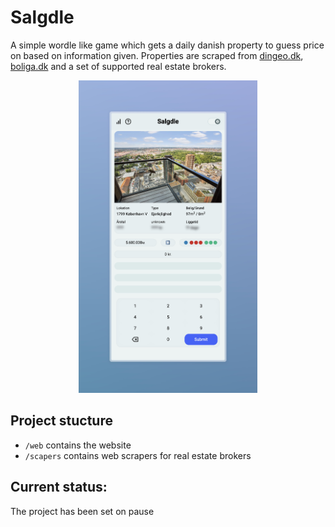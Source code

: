 # Salgdle

A simple wordle like game which gets a daily danish property to guess price on based on information given. Properties are scraped from [dingeo.dk](https://www.dingeo.dk/), [boliga.dk](https://www.boliga.dk/) and a set of supported real estate brokers.

<p align="center">
    <img src="docs/header.jpeg"
        height="500">
</p>


## Project stucture

- `/web` contains the website
- `/scapers` contains web scrapers for real estate brokers

## Current status:
The project has been set on pause

